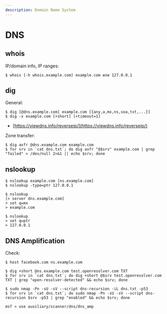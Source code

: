 ```yaml
---
description: Domain Name System
---
```


# DNS




## whois

IP/domain info, IP ranges:

```
$ whois [-h whois.example.com] example.com или 127.0.0.1
```




## dig

General:

```
$ dig [@dns.example.com] example.com [{any,a,mx,ns,soa,txt,...}]
$ dig -x example.com [+short] [+timeout=1]
```

* [https://viewdns.info/reverseip/](https://viewdns.info/reverseip/)

Zone transfer:

```
$ dig axfr @dns.example.com example.com
$ for srv in `cat dns.txt`; do dig axfr "@$srv" example.com | grep "failed" > /dev/null 2>&1 || echo $srv; done
```




## nslookup

```
$ nslookup example.com [ns.example.com]
$ nslookup -type=ptr 127.0.0.1

$ nslookup
[> server dns.example.com]
> set q=mx
> example.com

$ nslookup
> set q=ptr
> 127.0.0.1
```




## DNS Amplification

Check:

```
$ host facebook.com ns.example.com

$ dig +short @ns.example.com test.openresolver.com TXT
$ for srv in `cat dns.txt`; do dig +short @$srv test.openresolver.com TXT | grep "open-resolver-detected" && echo $srv; done

$ sudo nmap -Pn -sU -sV --script dns-recursion -iL dns.txt -p53
$ for srv in `cat dns.txt`; do sudo nmap -Pn -sU -sV --script dns-recursion $srv -p53 | grep "enabled" && echo $srv; done

msf > use auxiliary/scanner/dns/dns_amp
```
